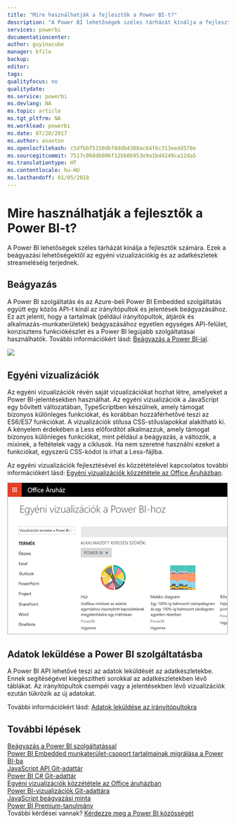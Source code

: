 ```yaml
---
title: "Mire használhatják a fejlesztők a Power BI-t?"
description: "A Power BI lehetőségek széles tárházát kínálja a fejlesztők számára. Ezek a beágyazási lehetőségektől az egyéni vizualizációkig és az adatkészletek streameléséig terjednek."
services: powerbi
documentationcenter: 
author: guyinacube
manager: kfile
backup: 
editor: 
tags: 
qualityfocus: no
qualitydate: 
ms.service: powerbi
ms.devlang: NA
ms.topic: article
ms.tgt_pltfrm: NA
ms.workload: powerbi
ms.date: 07/20/2017
ms.author: asaxton
ms.openlocfilehash: c5dfbbf5150dbf8ddb4388ac64f6c313eedd578e
ms.sourcegitcommit: 7517c068db806f12bb0b953e9a1bd4249ca12da5
ms.translationtype: HT
ms.contentlocale: hu-HU
ms.lasthandoff: 01/05/2018
---
```

# <a name="what-can-developers-do-with-power-bi"></a>Mire használhatják a fejlesztők a Power BI-t?
A Power BI lehetőségek széles tárházát kínálja a fejlesztők számára. Ezek a beágyazási lehetőségektől az egyéni vizualizációkig és az adatkészletek streameléséig terjednek.

## <a name="embedding"></a>Beágyazás
A Power BI szolgáltatás és az Azure-beli Power BI Embedded szolgáltatás együtt egy közös API-t kínál az irányítópultok és jelentések beágyazásához. Ez azt jelenti, hogy a tartalmak (például irányítópultok, átjárók és alkalmazás-munkaterületek) beágyazásához egyetlen egységes API-felület, konzisztens funkciókészlet és a Power BI legújabb szolgáltatásai használhatók. További információkért lásd: [Beágyazás a Power BI-jal](embedding.md).

![](media/what-can-you-do/powerbi-embed-sample.png)

## <a name="custom-visuals"></a>Egyéni vizualizációk
Az egyéni vizualizációk révén saját vizualizációkat hozhat létre, amelyeket a Power BI-jelentésekben használhat. Az egyéni vizualizációk a JavaScript egy bővített változatában, TypeScriptben készülnek, amely támogat bizonyos különleges funkciókat, és korábban hozzáférhetővé teszi az ES6/ES7 funkciókat. A vizualizációk stílusa CSS-stíluslapokkal alakítható ki. A kényelem érdekében a Less előfordítót alkalmazzuk, amely támogat bizonyos különleges funkciókat, mint például a beágyazás, a változók, a mixinek, a feltételek vagy a ciklusok. Ha nem szeretné használni ezeket a funkciókat, egyszerű CSS-kódot is írhat a Less-fájlba.

Az egyéni vizualizációk fejlesztésével és közzétételével kapcsolatos további információkért lásd: [Egyéni vizualizációk közzététele az Office Áruházban](office-store.md).

![](media/what-can-you-do/powerbi-custom-visual-store.png)

## <a name="push-data-into-power-bi"></a>Adatok leküldése a Power BI szolgáltatásba
A Power BI API lehetővé teszi az adatok leküldését az adatkészletekbe. Ennek segítéségével kiegészítheti sorokkal az adatkészletekben lévő táblákat. Az irányítópultok csempéi vagy a jelentésekben lévő vizualizációk ezután tükrözik az új adatokat.

További információkért lásd: [Adatok leküldése az irányítópultokra](walkthrough-push-data.md)

## <a name="next-steps"></a>További lépések
[Beágyazás a Power BI szolgáltatással](embedding.md)  
[Power BI Embedded munkaterület-csoport tartalmainak migrálása a Power BI-ba](migrate-from-powerbi-embedded.md)  
[JavaScript API Git-adattár](https://github.com/Microsoft/PowerBI-JavaScript)  
[Power BI C# Git-adattár](https://github.com/Microsoft/PowerBI-CSharp)  
[Egyéni vizualizációk közzététele az Office áruházban](office-store.md)  
[Power BI-vizualizációk Git-adattára](https://github.com/Microsoft/PowerBI-visuals)  
[JavaScript beágyazási minta](https://microsoft.github.io/PowerBI-JavaScript/demo/)  
[Power BI Premium-tanulmány](https://aka.ms/pbipremiumwhitepaper)  
További kérdései vannak? [Kérdezze meg a Power BI közösségét](http://community.powerbi.com/)

